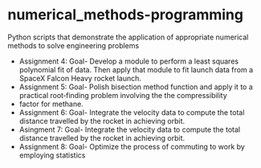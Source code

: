 # numerical_methods-programming
Python scripts that demonstrate the application of appropriate numerical methods to solve engineering problems


- Assignment 4: Goal- Develop a module to perform a least squares polynomial fit of data. Then apply that module to 
fit launch data from a SpaceX Falcon Heavy rocket launch.
- Assignment 5: Goal- Polish bisection method function and apply it to a practical root‐finding problem involving the the compressibility 
- factor for methane.
- Assignment 6: Goal- Integrate the velocity data to compute the total distance travelled by the rocket in achieving orbit.
- Asingment 7: Goal- Integrate the velocity data to compute the total distance travelled by the rocket in achieving orbit.
- Assignment 8: Goal- Optimize the process of commuting to work by employing statistics
